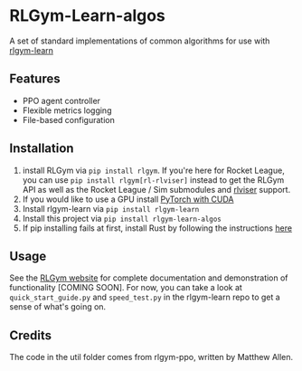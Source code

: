 # RLGym-Learn-algos
A set of standard implementations of common algorithms for use with [rlgym-learn](https://github.com/JPK314/rlgym-learn)

## Features
- PPO agent controller
- Flexible metrics logging
- File-based configuration

## Installation
1. install RLGym via `pip install rlgym`. If you're here for Rocket League, you can use `pip install rlgym[rl-rlviser]` instead to get the RLGym API as well as the Rocket League / Sim submodules and [rlviser](https://github.com/VirxEC/rlviser) support. 
2. If you would like to use a GPU install [PyTorch with CUDA](https://pytorch.org/get-started/locally/)
3. Install rlgym-learn via `pip install rlgym-learn`
3. Install this project via `pip install rlgym-learn-algos`
4. If pip installing fails at first, install Rust by following the instructions [here](https://rustup.rs/)

## Usage
See the [RLGym website](https://rlgym.org/RLGym%20Learn/introduction/) for complete documentation and demonstration of functionality [COMING SOON]. For now, you can take a look at `quick_start_guide.py` and `speed_test.py` in the rlgym-learn repo to get a sense of what's going on.

## Credits
The code in the util folder comes from rlgym-ppo, written by Matthew Allen.